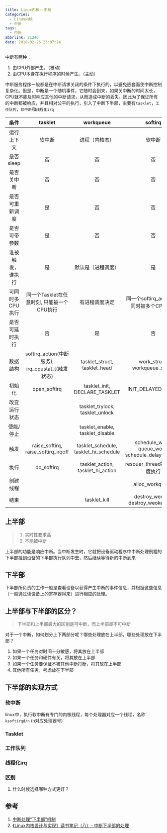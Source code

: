 ```yaml
---
title: Linux内核--中断
categories:
  - Linux内核
  - 中断
tags:
  - 中断
abbrlink: 21246
date: 2018-02-26 23:07:24
---
```


中断有两种：

1. 由CPU外部产生。（被动）
2. 由CPU本身在执行程序的时候产生。（主动）


中断服务程序一般都是在中断请求关闭的条件下执行的，以避免嵌套而使中断控制复杂化。但是，中断是一个随机事件，它随时会到来，如果关中断的时间太长，CPU就不能及时响应其他的中断请求，从而造成中断的丢失。因此为了保证所有的中断都被响应，并且相对公平的执行，引入了中断下半部，主要有`tasklet`，`工作队列`，`软中断`和`线程化irq`

<!--more-->

| 条件 | tasklet |  workqueue | softirq |
| :-:  | :---:   |  :-------: | :-----:|
| 运行上下文 | 软中断 | 进程（内核态）| 软中断|
| 是否sleep|  否  | 否 | 否 |
| 是否关中断|  否  | 否 | 否 |
| 是否可重新调度| 是  | 否 | 否 |
| 是否可带参数| 是 | 否 | 否 |
| 谁被触发，谁执行 | 是 | 默认是（进程调度） | 是  |
| 可同时多CPU执行 | 同一个Tasklet在任意时刻, 只能被一个CPU执行 | 有进程调度决定 | 同一个softirq_action, 可同时被多个CPU执行 |
| 是否可延时执行 | 否 | 是 | 否 |
| 数据结构 | softirq_action(中断服务), irq_cpustat_t(触发状态) | tasklet_struct, tasklet_head | work_struct, workqueue_struct |
| 初始化 | open_softirq | tasklet_init, DECLARE_TASKLET | INIT_DELAYED_WORK |
| 改变运行状态 |   | tasklet_trylock, tasklet_unlock |  |
| 使能/停止 |  | tasklet_enable, tasklet_disable |  |
| 触发 | raise_softirq, raise_softirq_irqoff | tasklet_schedule, tasklet_hi_schedule| schedule_work, queue_work, schedule_delayed_work |
| 执行 | do_softirq | tasklet_action, tasklet_hi_action | resouer_thread被CPU调度执行 |
| 创建线程 |  |  | alloc_workqueue |
| 结束 |  | tasklet_kill | destroy_weoker, destroy_weokequeue |

## 上半部

>1. 实时性要求高
>2. 不能被中断

  上半部的功能是响应中断。当中断发生时，它就把设备驱动程序中中断处理例程的下半部挂到设备的下半部执行队列中去，然后继续等待新的中断到来


## 下半部

下半部所负责的工作一般是查看设备以获得产生中断的事件信息，并根据这些信息（一般通过读设备上的寄存器得来）进行相应的处理。

## 上半部与下半部的区分？

>下半部和上半部最大的区别是可中断，而上半部却不可中断

对于一个中断，如何划分上下两部分呢？哪些处理放在上半部，哪些处理放在下半部？

1. 如果一个任务对时间十分敏感，将其放在上半部
2. 如果一个任务和硬件有关，将其放在上半部
3. 如果一个任务要保证不被其他中断打断，将其放在上半部
4. 其他所有任务，考虑放在下半部

## 下半部的实现方式

### 软中断

linux中，执行软中断有专门的内核线程，每个处理器对应一个线程，名称`ksoftirqd/n` (n对应处理器号)

### Tasklet

### 工作队列

### 线程化irq

### 区别

1. 什么时候选择哪种方式更好？

## 参考

1. [中断处理“下半部”机制](http://blog.csdn.net/myarrow/article/details/9287169)
2. [《Linux内核设计与实现》读书笔记（八）- 中断下半部的处理](https://www.cnblogs.com/wang_yb/archive/2013/04/23/3037268.html)
